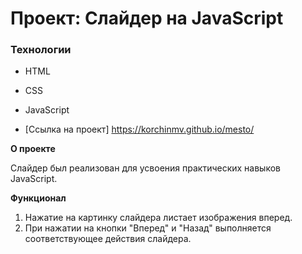 # Проект: Слайдер на JavaScript

### Технологии

- HTML
- CSS
- JavaScript

- [Ссылка на проект] https://korchinmv.github.io/mesto/

**О проекте**

Слайдер был реализован для усвоения практических навыков JavaScript.

**Функционал**

1. Нажатие на картинку слайдера листает изображения вперед.
2. При нажатии на кнопки "Вперед" и "Назад" выполняется соответствующее действия слайдера.
